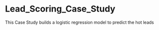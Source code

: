 # Lead_Scoring_Case_Study
This Case Study builds a logistic regression model to predict the hot leads
